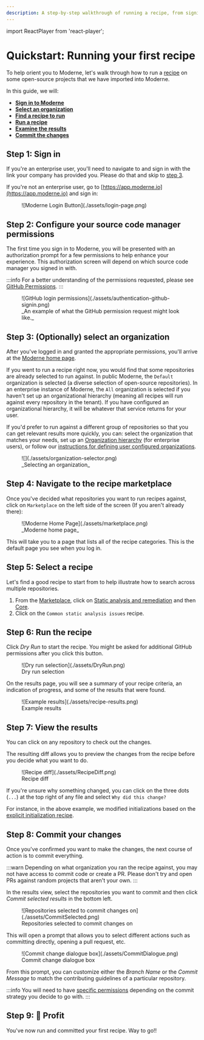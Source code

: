 ```yaml
---
description: A step-by-step walkthrough of running a recipe, from signing in to committing the changes.
---
```


import ReactPlayer from 'react-player';

# Quickstart: Running your first recipe

To help orient you to Moderne, let's walk through how to run a [recipe](https://docs.openrewrite.org/concepts-and-explanations/recipes) on some open-source projects that we have imported into Moderne.

In this guide, we will:

* [**Sign in to Moderne**](#step-1-sign-in)
* [**Select an organization**](#step-3-optionally-select-an-organization)
* [**Find a recipe to run**](#step-5-select-a-recipe)
* [**Run a recipe**](#step-6-run-the-recipe)
* [**Examine the results**](#step-7-view-the-results)
* [**Commit the changes**](#step-8-commit-your-changes)

<ReactPlayer className="reactPlayer" url='https://www.youtube.com/watch?v=cHRi6jRPMUI' controls="true" />

## Step 1: Sign in

If you're an enterprise user, you'll need to navigate to and sign in with the link your company has provided you. Please do that and skip to [step 3](#step-3-optionally-select-an-organization).

If you're not an enterprise user, go to [https://app.moderne.io](https://app.moderne.io) and sign in:

<figure>
  ![Moderne Login Button](./assets/login-page.png)
  <figcaption></figcaption>
</figure>

## Step 2: Configure your source code manager permissions

The first time you sign in to Moderne, you will be presented with an authorization prompt for a few permissions to help enhance your experience. This authorization screen will depend on which source code manager you signed in with.

:::info
For a better understanding of the permissions requested, please see [GitHub Permissions](../../../administrator-documentation/moderne-platform/references/github-permissions.md#oauth-permission).
:::

<figure>
  ![GitHub login permissions](./assets/authentication-github-signin.png)
  <figcaption>_An example of what the GitHub permission request might look like._</figcaption>
</figure>

## Step 3: (Optionally) select an organization

After you've logged in and granted the appropriate permissions, you'll arrive at the [Moderne home page](https://app.moderne.io/).

If you went to run a recipe right now, you would find that some repositories are already selected to run against. In public Moderne, the `Default` organization is selected (a diverse selection of open-source repositories). In an enterprise instance of Moderne, the `All` organization is selected if you haven't set up an organizational hierarchy (meaning all recipes will run against every repository in the tenant). If you have configured an organizational hierarchy, it will be whatever that service returns for your user.

If you'd prefer to run against a different group of repositories so that you can get relevant results more quickly, you can: select the organization that matches your needs, set up an [Organization hierarchy](../../../administrator-documentation/moderne-platform/how-to-guides/agent-configuration/configure-organizations-hierarchy.md) (for enterprise users), or follow our [instructions for defining user configured organizations](../how-to-guides/managing-user-configured-organizations.md#how-to-create-a-user-configured-organization).

<figure>
  ![](./assets/organization-selector.png)
  <figcaption>_Selecting an organization_</figcaption>
</figure>

## Step 4: Navigate to the recipe marketplace

Once you've decided what repositories you want to run recipes against, click on `Marketplace` on the left side of the screen (If you aren't already there):

<figure>
  ![Moderne Home Page](./assets/marketplace.png)
  <figcaption>_Moderne home page_</figcaption>
</figure>

This will take you to a page that lists all of the recipe categories. This is the default page you see when you log in.

## Step 5: Select a recipe

Let's find a good recipe to start from to help illustrate how to search across multiple repositories.

1. From the [Marketplace](https://app.moderne.io/marketplace), click on [Static analysis and remediation](https://app.moderne.io/marketplace/org.openrewrite.staticanalysis) and then [Core](https://app.moderne.io/marketplace/org.openrewrite.staticanalysis.core).
2. Click on the `Common static analysis issues` recipe.

## Step 6: Run the recipe

Click _Dry Run_ to start the recipe. You might be asked for additional GitHub permissions after you click this button.

<figure>
  ![Dry run selection](./assets/DryRun.png)
  <figcaption>Dry run selection</figcaption>
</figure>

On the results page, you will see a summary of your recipe criteria, an indication of progress, and some of the results that were found.

<figure>
  ![Example results](./assets/recipe-results.png)
  <figcaption>Example results</figcaption>
</figure>

## Step 7: View the results

You can click on any repository to check out the changes. 

The resulting diff allows you to preview the changes from the recipe before you decide what you want to do.

<figure>
  ![Recipe diff](./assets/RecipeDiff.png)
  <figcaption>Recipe diff</figcaption>
</figure>

If you're unsure why something changed, you can click on the three dots (`...`) at the top right of any file and select `Why did this change?`

For instance, in the above example, we modified initializations based on the [explicit initialization recipe](https://app.moderne.io/recipes/org.openrewrite.staticanalysis.ExplicitInitialization).

## Step 8: Commit your changes

Once you've confirmed you want to make the changes, the next course of action is to commit everything.

:::warn
Depending on what organization you ran the recipe against, you may not have access to commit code or create a PR. Please don't try and open PRs against random projects that aren't your own.
:::

In the results view, select the repositories you want to commit and then click _Commit selected results_ in the bottom left.

<figure>
  ![Repositories selected to commit changes on](./assets/CommitSelected.png)
  <figcaption>Repositories selected to commit changes on</figcaption>
</figure>

This will open a prompt that allows you to select different actions such as committing directly, opening a pull request, etc.

<figure>
  ![Commit change dialogue box](./assets/CommitDialogue.png)
  <figcaption>Commit change dialogue box</figcaption>
</figure>

From this prompt, you can customize either the _Branch Name_ or the _Commit Message_ to match the contributing guidelines of a particular repository.

:::info
You will need to have [specific permissions](../../../administrator-documentation/moderne-platform/references/github-permissions.md) depending on the commit strategy you decide to go with.
:::

## Step 9: 🎉 Profit

You've now run and committed your first recipe. Way to go!!
